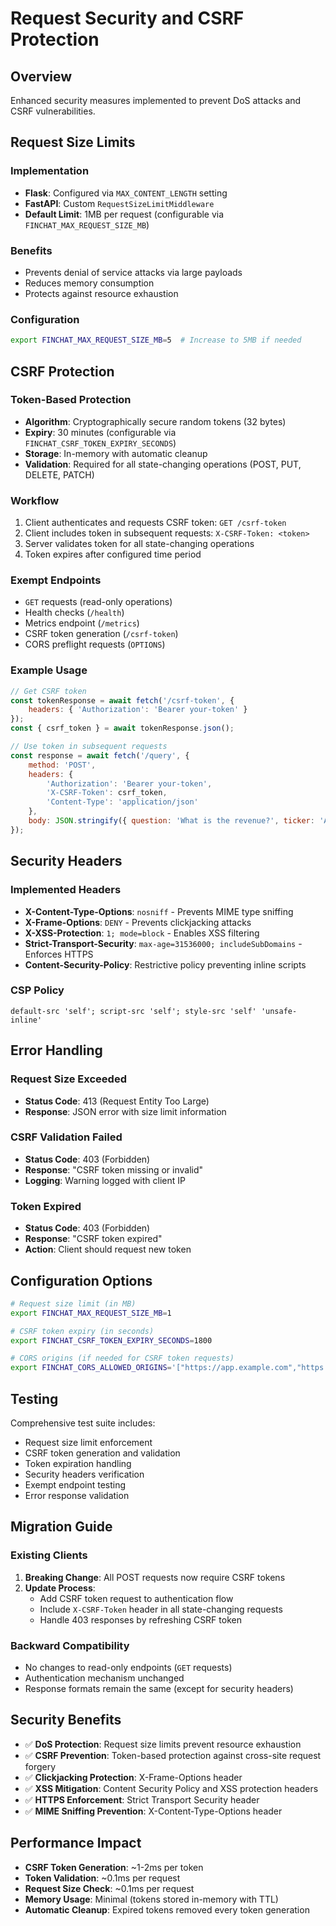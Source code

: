 # Request Security and CSRF Protection

## Overview

Enhanced security measures implemented to prevent DoS attacks and CSRF vulnerabilities.

## Request Size Limits

### Implementation
- **Flask**: Configured via `MAX_CONTENT_LENGTH` setting
- **FastAPI**: Custom `RequestSizeLimitMiddleware`
- **Default Limit**: 1MB per request (configurable via `FINCHAT_MAX_REQUEST_SIZE_MB`)

### Benefits
- Prevents denial of service attacks via large payloads
- Reduces memory consumption
- Protects against resource exhaustion

### Configuration
```bash
export FINCHAT_MAX_REQUEST_SIZE_MB=5  # Increase to 5MB if needed
```

## CSRF Protection

### Token-Based Protection
- **Algorithm**: Cryptographically secure random tokens (32 bytes)
- **Expiry**: 30 minutes (configurable via `FINCHAT_CSRF_TOKEN_EXPIRY_SECONDS`)
- **Storage**: In-memory with automatic cleanup
- **Validation**: Required for all state-changing operations (POST, PUT, DELETE, PATCH)

### Workflow
1. Client authenticates and requests CSRF token: `GET /csrf-token`
2. Client includes token in subsequent requests: `X-CSRF-Token: <token>`
3. Server validates token for all state-changing operations
4. Token expires after configured time period

### Exempt Endpoints
- `GET` requests (read-only operations)
- Health checks (`/health`)
- Metrics endpoint (`/metrics`)
- CSRF token generation (`/csrf-token`)
- CORS preflight requests (`OPTIONS`)

### Example Usage
```javascript
// Get CSRF token
const tokenResponse = await fetch('/csrf-token', {
    headers: { 'Authorization': 'Bearer your-token' }
});
const { csrf_token } = await tokenResponse.json();

// Use token in subsequent requests
const response = await fetch('/query', {
    method: 'POST',
    headers: {
        'Authorization': 'Bearer your-token',
        'X-CSRF-Token': csrf_token,
        'Content-Type': 'application/json'
    },
    body: JSON.stringify({ question: 'What is the revenue?', ticker: 'AAPL' })
});
```

## Security Headers

### Implemented Headers
- **X-Content-Type-Options**: `nosniff` - Prevents MIME type sniffing
- **X-Frame-Options**: `DENY` - Prevents clickjacking attacks
- **X-XSS-Protection**: `1; mode=block` - Enables XSS filtering
- **Strict-Transport-Security**: `max-age=31536000; includeSubDomains` - Enforces HTTPS
- **Content-Security-Policy**: Restrictive policy preventing inline scripts

### CSP Policy
```
default-src 'self'; script-src 'self'; style-src 'self' 'unsafe-inline'
```

## Error Handling

### Request Size Exceeded
- **Status Code**: 413 (Request Entity Too Large)
- **Response**: JSON error with size limit information

### CSRF Validation Failed
- **Status Code**: 403 (Forbidden)
- **Response**: "CSRF token missing or invalid"
- **Logging**: Warning logged with client IP

### Token Expired
- **Status Code**: 403 (Forbidden)
- **Response**: "CSRF token expired"
- **Action**: Client should request new token

## Configuration Options

```bash
# Request size limit (in MB)
export FINCHAT_MAX_REQUEST_SIZE_MB=1

# CSRF token expiry (in seconds)
export FINCHAT_CSRF_TOKEN_EXPIRY_SECONDS=1800

# CORS origins (if needed for CSRF token requests)
export FINCHAT_CORS_ALLOWED_ORIGINS='["https://app.example.com","https://admin.example.com"]'
```

## Testing

Comprehensive test suite includes:
- Request size limit enforcement
- CSRF token generation and validation
- Token expiration handling
- Security headers verification
- Exempt endpoint testing
- Error response validation

## Migration Guide

### Existing Clients
1. **Breaking Change**: All POST requests now require CSRF tokens
2. **Update Process**:
   - Add CSRF token request to authentication flow
   - Include `X-CSRF-Token` header in all state-changing requests
   - Handle 403 responses by refreshing CSRF token

### Backward Compatibility
- No changes to read-only endpoints (`GET` requests)
- Authentication mechanism unchanged
- Response formats remain the same (except for security headers)

## Security Benefits

- ✅ **DoS Protection**: Request size limits prevent resource exhaustion
- ✅ **CSRF Prevention**: Token-based protection against cross-site request forgery
- ✅ **Clickjacking Protection**: X-Frame-Options header
- ✅ **XSS Mitigation**: Content Security Policy and XSS protection headers
- ✅ **HTTPS Enforcement**: Strict Transport Security header
- ✅ **MIME Sniffing Prevention**: X-Content-Type-Options header

## Performance Impact

- **CSRF Token Generation**: ~1-2ms per token
- **Token Validation**: ~0.1ms per request
- **Request Size Check**: ~0.1ms per request
- **Memory Usage**: Minimal (tokens stored in-memory with TTL)
- **Automatic Cleanup**: Expired tokens removed every token generation